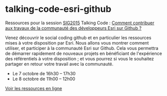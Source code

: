 # talking-code-esri-github
Ressources pour la session [SIG2015](http://sig2015.esrifrance.fr) Talking Code : [Comment contribuer aux travaux de la communauté des développeurs Esri sur Github ?](http://sig2015.esrifrance.fr/Talking-Code.aspx)

Venez découvrir le social coding github et en particulier les ressources mises à votre disposition par Esri. Nous allons vous montrer comment utiliser, et participer à la communauté Esri sur Github. Cela vous permettra de démarrer rapidement de nouveaux projets en bénéficiant de l'expérience des référentiels à votre disposition ; et vous pourrez si vous le souhaitez partager en retour votre travail avec la communauté.
- Le 7 octobre de 16h30 – 17h30
- Le 8 octobre de 11h00 – 12h00

[Voir les ressources en ligne](//tsamaya.github.io/talking-code-esri-github)
